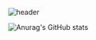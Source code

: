 ![header](https://capsule-render.vercel.app/api?type=waving&color=auto&height=300&section=header&text=반갑습니다!%20&fontSize=90)

![Anurag's GitHub stats](https://github-readme-stats.vercel.app/api?username=rexRUBY&hide=contribs,prs)
